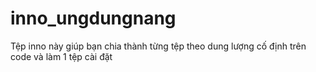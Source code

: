 # inno_ungdungnang
Tệp inno này giúp bạn chia thành từng tệp theo dung lượng cố định trên code và làm 1 tệp cài đặt
